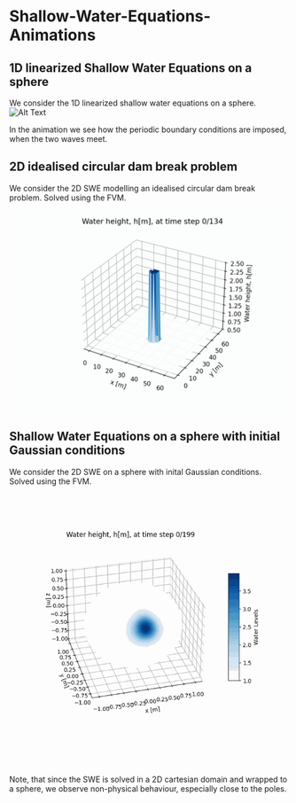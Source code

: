 # Shallow-Water-Equations-Animations

## 1D linearized Shallow Water Equations on a sphere
We consider the 1D linearized shallow water equations on a sphere.
![Alt Text](https://github.com/MelissaJessen/Shallow-Water-Equations-Animations/blob/main/1D_LSWE_sphere_17012025.gif)

In the animation we see how the periodic boundary conditions are imposed, when the two waves meet. 

## 2D idealised circular dam break problem
We consider the 2D SWE modelling an idealised circular dam break problem. Solved using the FVM.
![Alt Text](https://github.com/MelissaJessen/Shallow-Water-Equations-Animations/blob/main/toro2D_dambreak_FVM_17012025_N%3D64_t%3D10.gif)

## Shallow Water Equations on a sphere with initial Gaussian conditions
We consider the 2D SWE on a sphere with inital Gaussian conditions. Solved using the FVM.
![Alt Text](https://github.com/MelissaJessen/Shallow-Water-Equations-Animations/blob/main/sphere_gaussian_FVM_17012025_N_phi%3D100%2C%20N_theta%3D200%2C%20t%3D0.5.gif)

Note, that since the SWE is solved in a 2D cartesian domain and wrapped to a sphere, we observe non-physical behaviour, especially close to the poles. 
